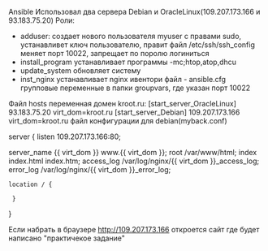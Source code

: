 Ansible
Использовал два сервера Debian и OracleLinux(109.207.173.166 и 93.183.75.20)
Роли: 
  - adduser: создает нового пользователя myuser с правами sudo, устанавливет ключ пользователю, правит файл /etc/ssh/ssh_config меняет порт 10022, запрещает по поролю логиниться
  - install_program устанавливает программы -mc;htop,atop,dhcu
  - update_system обновляет систему
  - inst_nginx устанавливает  nginx
  ивентори файл - ansible.cfg
  групповые переменные в папки groupvars, где указан порт 10022




Файл hosts переменная домен kroot.ru:
[start_server_OracleLinux]
93.183.75.20 virt_dom=kroot.ru
[start_server_Debian] 
109.207.173.166 virt_dom=kroot.ru
    файл конфигурации для debian(myback.conf)


server {
   listen 109.207.173.166:80;
   
   server_name {{ virt_dom }} www.{{ virt_dom }};
   root /var/www/html;
   index index.html index.htm;
    access_log /var/log/nginx/{{ virt_dom }}_access_log;
    error_log /var/log/nginx/{{ virt_dom }}_error_log;
    
    location / {
         
     }
}


Если набрать в браузере http://109.207.173.166  откроется сайт где будет написано "практичекое задание" 
